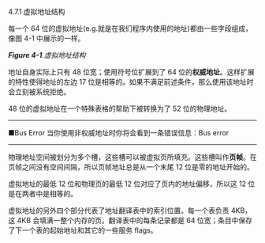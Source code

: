 4.7.1 虚拟地址结构

每一个 64 位的虚拟地址\(e.g.就是在我们程序内使用的地址\)都由一些字段组成，像图 4-1 中展示的一样。

_**Figure 4-1**.虚拟地址结构_

地址自身实际上只有 48 位宽；使用符号位扩展到了 64 位的**权威地址**。这样扩展的特性使得地址的左边 17 位是相等的。如果不满足前述条件，那么使用该地址时会立刻被系统拒绝。

48 位的虚拟地址在一个特殊表格的帮助下被转换为了 52 位的物理地址。

---

■Bus Error 当你使用非权威地址时你将会看到一条错误信息：Bus error

---

物理地址空间被划分为多个槽，这些槽可以被虚拟页所填充。这些槽叫作**页帧**。在页帧之间没有空间间隔，所以页帧地址总是从一个末尾 12 位是零的地址开始的。

虚拟地址的最低 12 位和物理页的最低 12 位对应了页内的地址偏移，所以这 12 位是在两者中是相等的。

虚拟地址的另外四个部分代表了地址翻译表中的索引位置。每一个表负责 4KB，这 4KB 会填满一整个内存的页。翻译表中的每条记录都是 64 位宽；条目中保存了下一个表的起始地址和其它的一些服务 flags。

